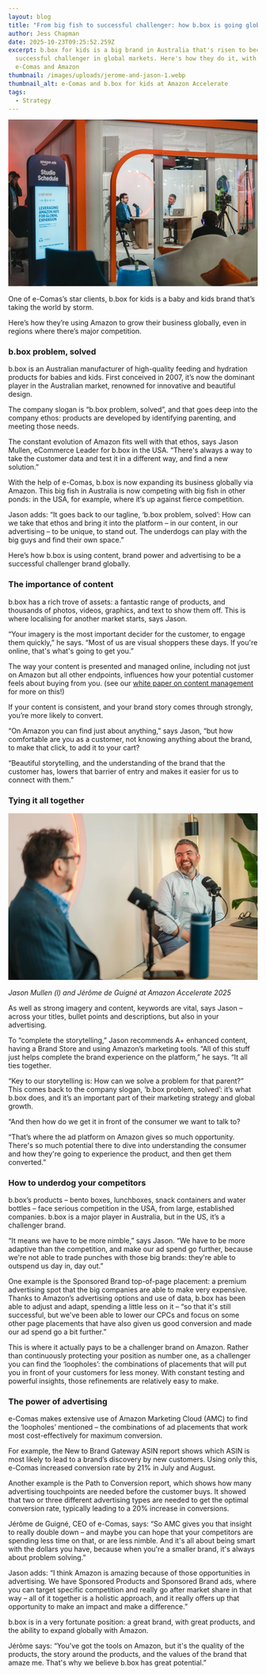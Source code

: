 ```yaml
---
layout: blog
title: "From big fish to successful challenger: how b.box is going global"
author: Jess Chapman
date: 2025-10-23T09:25:52.259Z
excerpt: b.box for kids is a big brand in Australia that's risen to become a
  successful challenger in global markets. Here's how they do it, with help from
  e-Comas and Amazon
thumbnail: /images/uploads/jerome-and-jason-1.webp
thumbnail_alt: e-Comas and b.box for kids at Amazon Accelerate
tags:
  - Strategy
---
```

<!--StartFragment-->

![e-Comas and b.box for kids at Amazon Accelerate](/images/uploads/jerome-and-jason-1.webp "e-Comas and b.box for kids at Amazon Accelerate")

One of e-Comas’s star clients, b.box for kids is a baby and kids brand that’s taking the world by storm.

Here’s how they’re using Amazon to grow their business globally, even in regions where there’s major competition.

### b.box problem, solved

b.box is an Australian manufacturer of high-quality feeding and hydration products for babies and kids. First conceived in 2007, it’s now the dominant player in the Australian market, renowned for innovative and beautiful design.

The company slogan is “b.box problem, solved”, and that goes deep into the company ethos: products are developed by identifying parenting, and meeting those needs.

The constant evolution of Amazon fits well with that ethos, says Jason Mullen, eCommerce Leader for b.box in the USA. “There's always a way to take the customer data and test it in a different way, and find a new solution.”

With the help of e-Comas, b.box is now expanding its business globally via Amazon. This big fish in Australia is now competing with big fish in other ponds: in the USA, for example, where it’s up against fierce competition.

Jason adds: “It goes back to our tagline, ‘b.box problem, solved’: How can we take that ethos and bring it into the platform – in our content, in our advertising – to be unique, to stand out. The underdogs can play with the big guys and find their own space.”

Here’s how b.box is using content, brand power and advertising to be a successful challenger brand globally.

### The importance of content

b.box has a rich trove of assets: a fantastic range of products, and thousands of photos, videos, graphics, and text to show them off. This is where localising for another market starts, says Jason.

“Your imagery is the most important decider for the customer, to engage them quickly,” he says. “Most of us are visual shoppers these days. If you're online, that's what's going to get you.”

The way your content is presented and managed online, including not just on Amazon but all other endpoints, influences how your potential customer feels about buying from you. (see our [white paper on content management](https://e-comas.com/2025/09/09/test.html) for more on this!)

If your content is consistent, and your brand story comes through strongly, you’re more likely to convert.

“On Amazon you can find just about anything,” says Jason, “but how comfortable are you as a customer, not knowing anything about the brand, to make that click, to add it to your cart?

“Beautiful storytelling, and the understanding of the brand that the customer has, lowers that barrier of entry and makes it easier for us to connect with them.”

### Tying it all together

![Jérôme de Guigné and Jason Mullen at Amazon Accelerate 2025](/images/uploads/jerome-and-jason-2.webp "Jérôme de Guigné and Jason Mullen at Amazon Accelerate 2025")

*Jason Mullen (l) and Jérôme de Guigné at Amazon Accelerate 2025*

As well as strong imagery and content, keywords are vital, says Jason – across your titles, bullet points and descriptions, but also in your advertising.

To “complete the storytelling,” Jason recommends A+ enhanced content, having a Brand Store and using Amazon’s marketing tools. “All of this stuff just helps complete the brand experience on the platform,” he says. “It all ties together.

“Key to our storytelling is: How can we solve a problem for that parent?” This comes back to the company slogan, ‘b.box problem, solved’: it’s what b.box does, and it’s an important part of their marketing strategy and global growth.

“And then how do we get it in front of the consumer we want to talk to?

“That’s where the ad platform on Amazon gives so much opportunity. There's so much potential there to dive into understanding the consumer and how they're going to experience the product, and then get them converted.”

### How to underdog your competitors

b.box’s products – bento boxes, lunchboxes, snack containers and water bottles – face serious competition in the USA, from large, established companies. b.box is a major player in Australia, but in the US, it’s a challenger brand.

“It means we have to be more nimble,” says Jason. “We have to be more adaptive than the competition, and make our ad spend go further, because we're not able to trade punches with those big brands: they're able to outspend us day in, day out.”

One example is the Sponsored Brand top-of-page placement: a premium advertising spot that the big companies are able to make very expensive. Thanks to Amazon’s advertising options and use of data, b.box has been able to adjust and adapt, spending a little less on it – “so that it's still successful, but we've been able to lower our CPCs and focus on some other page placements that have also given us good conversion and made our ad spend go a bit further.”

This is where it actually pays to be a challenger brand on Amazon. Rather than continuously protecting your position as number one, as a challenger you can find the ‘loopholes’: the combinations of placements that will put you in front of your customers for less money. With constant testing and powerful insights, those refinements are relatively easy to make.

### The power of advertising

e-Comas makes extensive use of Amazon Marketing Cloud (AMC) to find the ‘loopholes’ mentioned – the combinations of ad placements that work most cost-effectively for maximum conversion.

For example, the New to Brand Gateway ASIN report shows which ASIN is most likely to lead to a brand’s discovery by new customers. Using only this, e-Comas increased conversion rate by 21% in July and August.

Another example is the Path to Conversion report, which shows how many advertising touchpoints are needed before the customer buys. It showed that two or three different advertising types are needed to get the optimal conversion rate, typically leading to a 20% increase in conversions.

Jérôme de Guigné, CEO of e-Comas, says: “So AMC gives you that insight to really double down – and maybe you can hope that your competitors are spending less time on that, or are less nimble. And it's all about being smart with the dollars you have, because when you're a smaller brand, it's always about problem solving.”

Jason adds: “I think Amazon is amazing because of those opportunities in advertising. We have Sponsored Products and Sponsored Brand ads, where you can target specific competition and really go after market share in that way – all of it together is a holistic approach, and it really offers up that opportunity to make an impact and make a difference.”

b.box is in a very fortunate position: a great brand, with great products, and the ability to expand globally with Amazon.

Jérôme says: “You've got the tools on Amazon, but it's the quality of the products, the story around the products, and the values of the brand that amaze me. That's why we believe b.box has great potential.”

<!--EndFragment-->